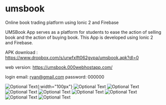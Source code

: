 # umsbook
Online book trading platform using Ionic 2 and Firebase

UMSBook App serves as a platform for students to ease the action of selling book and the action of buying book. This App is developed using Ionic 2 and Firebase.

APK download : https://www.dropbox.com/s/urwfxlft062gvpa/umsbook.apk?dl=0

web version: https://umsbook.000webhostapp.com/

login
email: ryan@gmail.com
password: 000000

![Optional Text](../master/screenshot/usecase.png){:width="100px"}
![Optional Text](../master/screenshot/login.png)
![Optional Text](../master/screenshot/home.png)
![Optional Text](../master/screenshot/add.png)
![Optional Text](../master/screenshot/book.png)
![Optional Text](../master/screenshot/user.png)
![Optional Text](../master/screenshot/chat.png)
![Optional Text](../master/screenshot/search.png)
![Optional Text](../master/screenshot/wishlist.png)
